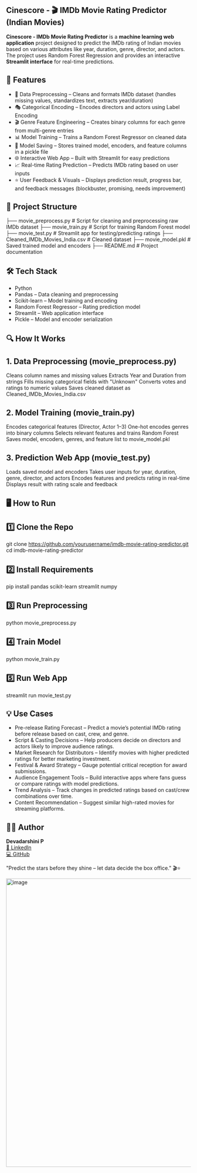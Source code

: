 ## Cinescore - 🎬 IMDb Movie Rating Predictor (Indian Movies)
**Cinescore - IMDb Movie Rating Predictor** is a **machine learning web application** project designed to predict the IMDb rating of Indian movies based on various attributes like year, duration, genre, director, and actors.
The project uses Random Forest Regression and provides an interactive **Streamlit interface** for real-time predictions.

## 🚀 Features

- 🧹 Data Preprocessing – Cleans and formats IMDb dataset (handles missing values, standardizes text, extracts year/duration)
- 🎭 Categorical Encoding – Encodes directors and actors using Label Encoding
- 🎬 Genre Feature Engineering – Creates binary columns for each genre from multi-genre entries
- 📊 Model Training – Trains a Random Forest Regressor on cleaned data
- 📁 Model Saving – Stores trained model, encoders, and feature columns in a pickle file
- 🌐 Interactive Web App – Built with Streamlit for easy predictions
- 📈 Real-time Rating Prediction – Predicts IMDb rating based on user inputs
- ⭐ User Feedback & Visuals – Displays prediction result, progress bar, and feedback messages (blockbuster, promising, needs improvement)

## 📂 Project Structure

├── movie_preprocess.py     # Script for cleaning and preprocessing raw IMDb dataset
├── movie_train.py          # Script for training Random Forest model
├── movie_test.py           # Streamlit app for testing/predicting ratings
├── Cleaned_IMDb_Movies_India.csv  # Cleaned dataset
├── movie_model.pkl         # Saved trained model and encoders
├── README.md               # Project documentation

## 🛠 Tech Stack

- Python
- Pandas – Data cleaning and preprocessing
- Scikit-learn – Model training and encoding
- Random Forest Regressor – Rating prediction model
- Streamlit – Web application interface
- Pickle – Model and encoder serialization

## 🔍 How It Works

## 1. Data Preprocessing (movie_preprocess.py)
Cleans column names and missing values
Extracts Year and Duration from strings
Fills missing categorical fields with "Unknown"
Converts votes and ratings to numeric values
Saves cleaned dataset as Cleaned_IMDb_Movies_India.csv

## 2. Model Training (movie_train.py)
Encodes categorical features (Director, Actor 1–3)
One-hot encodes genres into binary columns
Selects relevant features and trains Random Forest
Saves model, encoders, genres, and feature list to movie_model.pkl

## 3. Prediction Web App (movie_test.py)
Loads saved model and encoders
Takes user inputs for year, duration, genre, director, and actors
Encodes features and predicts rating in real-time
Displays result with rating scale and feedback

## 🖥 How to Run

## 1️⃣ Clone the Repo
git clone https://github.com/yourusername/imdb-movie-rating-predictor.git
cd imdb-movie-rating-predictor
## 2️⃣ Install Requirements
pip install pandas scikit-learn streamlit numpy
## 3️⃣ Run Preprocessing
python movie_preprocess.py
## 4️⃣ Train Model
python movie_train.py
## 5️⃣ Run Web App
streamlit run movie_test.py

## 💡 Use Cases

- Pre-release Rating Forecast – Predict a movie’s potential IMDb rating before release based on cast, crew, and genre.
- Script & Casting Decisions – Help producers decide on directors and actors likely to improve audience ratings.
- Market Research for Distributors – Identify movies with higher predicted ratings for better marketing investment.
- Festival & Award Strategy – Gauge potential critical reception for award submissions.
- Audience Engagement Tools – Build interactive apps where fans guess or compare ratings with model predictions.
- Trend Analysis – Track changes in predicted ratings based on cast/crew combinations over time.
- Content Recommendation – Suggest similar high-rated movies for streaming platforms.

## 👩‍💻 Author
**Devadarshini P**  
[🔗 LinkedIn](https://www.linkedin.com/in/devadarshini-p-707b15202/)  
[💻 GitHub](https://github.com/Devadarshini9000)

"Predict the stars before they shine – let data decide the box office." 🎬⭐

<img width="800" height="787" alt="image" src="https://github.com/user-attachments/assets/021a74b4-b7e9-4200-8c6b-ff093e4c3ecc" />

